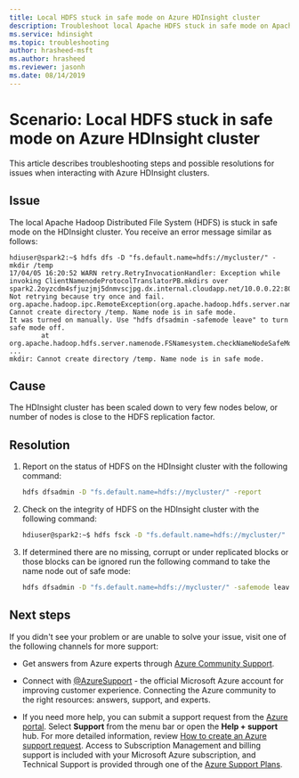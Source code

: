 ```yaml
---
title: Local HDFS stuck in safe mode on Azure HDInsight cluster
description: Troubleshoot local Apache HDFS stuck in safe mode on Apache cluster in Azure HDInsight
ms.service: hdinsight
ms.topic: troubleshooting
author: hrasheed-msft
ms.author: hrasheed
ms.reviewer: jasonh
ms.date: 08/14/2019
---
```


# Scenario: Local HDFS stuck in safe mode on Azure HDInsight cluster

This article describes troubleshooting steps and possible resolutions for issues when interacting with Azure HDInsight clusters.

## Issue

The local Apache Hadoop Distributed File System (HDFS) is stuck in safe mode on the HDInsight cluster. You receive an error message similar as follows:

```output
hdiuser@spark2:~$ hdfs dfs -D "fs.default.name=hdfs://mycluster/" -mkdir /temp
17/04/05 16:20:52 WARN retry.RetryInvocationHandler: Exception while invoking ClientNamenodeProtocolTranslatorPB.mkdirs over spark2.2oyzcdm4sfjuzjmj5dnmvscjpg.dx.internal.cloudapp.net/10.0.0.22:8020. Not retrying because try once and fail.
org.apache.hadoop.ipc.RemoteException(org.apache.hadoop.hdfs.server.namenode.SafeModeException): Cannot create directory /temp. Name node is in safe mode.
It was turned on manually. Use "hdfs dfsadmin -safemode leave" to turn safe mode off.
        at org.apache.hadoop.hdfs.server.namenode.FSNamesystem.checkNameNodeSafeMode(FSNamesystem.java:1359)
...
mkdir: Cannot create directory /temp. Name node is in safe mode.
```

## Cause

The HDInsight cluster has been scaled down to very few nodes below, or number of nodes is close to the HDFS replication factor.

## Resolution

1. Report on the status of HDFS on the HDInsight cluster with the following command:

    ```bash
    hdfs dfsadmin -D "fs.default.name=hdfs://mycluster/" -report
    ```

1. Check on the integrity of HDFS on the HDInsight cluster with the following command:

    ```bash
    hdiuser@spark2:~$ hdfs fsck -D "fs.default.name=hdfs://mycluster/" /
    ```

1. If determined there are no missing, corrupt or under replicated blocks or those blocks can be ignored run the following command to take the name node out of safe mode:

    ```bash
    hdfs dfsadmin -D "fs.default.name=hdfs://mycluster/" -safemode leave
    ```

## Next steps

If you didn't see your problem or are unable to solve your issue, visit one of the following channels for more support:

* Get answers from Azure experts through [Azure Community Support](https://azure.microsoft.com/support/community/).

* Connect with [@AzureSupport](https://twitter.com/azuresupport) - the official Microsoft Azure account for improving customer experience. Connecting the Azure community to the right resources: answers, support, and experts.

* If you need more help, you can submit a support request from the [Azure portal](https://portal.azure.com/?#blade/Microsoft_Azure_Support/HelpAndSupportBlade/). Select **Support** from the menu bar or open the **Help + support** hub. For more detailed information, review [How to create an Azure support request](https://docs.microsoft.com/azure/azure-supportability/how-to-create-azure-support-request). Access to Subscription Management and billing support is included with your Microsoft Azure subscription, and Technical Support is provided through one of the [Azure Support Plans](https://azure.microsoft.com/support/plans/).
